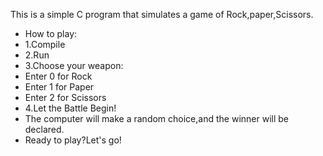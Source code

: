 This is a simple C program that simulates a game of Rock,paper,Scissors.
* How to play:
* 1.Compile
* 2.Run
* 3.Choose your weapon:
* Enter 0 for Rock
* Enter 1 for Paper
* Enter 2 for Scissors
* 4.Let the Battle Begin!
* The computer will make a random choice,and the winner will be declared.
* Ready to play?Let's go!
